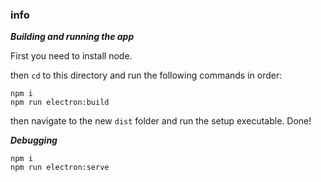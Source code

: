 ### info

**_Building and running the app_**

First you need to install node.

then `cd` to this directory and run the following commands in order:

```
npm i
npm run electron:build
```

then navigate to the new `dist` folder and run the setup executable. Done!

**_Debugging_**

```
npm i
npm run electron:serve
```
